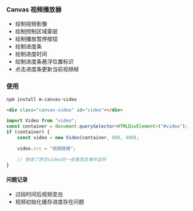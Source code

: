 ### Canvas 视频播放器

- 绘制视频影像
- 绘制控制区域蒙层
- 绘制播放暂停按钮
- 绘制进度条
- 绘制进度时间
- 绘制进度条悬浮位置标识
- 点击进度条更新当前视频帧

### 使用
```shell
npm install m-canvas-video
```

```html
<div class="canvas-video" id="video"></div>
```

```ts
import Video from "video";
const container = document.querySelector<HTMLDivElement>("#video");
if (container) {
    const video = new Video(container, 600, 400);

    video.src = "视频链接";

    // 继承了原生video的一些属性及事件监听
}
```

#### 问题记录
- 过段时间后视频变白
- 视频初始化缓存进度存在问题